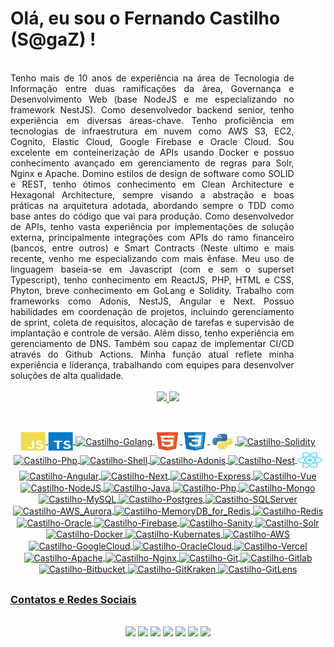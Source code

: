 
<h1>Olá, eu sou o Fernando Castilho (S@gaZ) !</h1>

<br>

<div align="left">
  <div style="text-align: justify; display: inline-block; max-width: 90%">
    Tenho mais de 10 anos de experiência na área de Tecnologia de Informação entre duas ramificações da área, Governança e Desenvolvimento Web (base NodeJS e me especializando no framework NestJS). Como desenvolvedor backend senior, tenho experiência em diversas áreas-chave. 
    Tenho proficiência em tecnologias de infraestrutura em nuvem como AWS S3, EC2, Cognito, Elastic Cloud, Google Firebase e Oracle Cloud. Sou excelente em conteinerização de APIs usando Docker e possuo conhecimento avançado em gerenciamento de regras para Solr, Nginx e Apache. Domino estilos de design de software como SOLID e REST, tenho ótimos conhecimento em Clean Architecture e Hexagonal Architecture, sempre visando a abstração e boas práticas na arquitetura adotada, abordando sempre o TDD como base antes do código que vai para produção. Como desenvolvedor de APIs, tenho vasta experiência por implementações de solução externa, principalmente integrações com APIs do ramo financeiro (bancos, entre outros) e Smart Contracts (Neste ultimo e mais recente, venho me especializando com mais ênfase. Meu uso de linguagem baseia-se em Javascript (com e sem o superset Typescript), tenho conhecimento em ReactJS, PHP, HTML e CSS, Phyton, breve conhecimento em GoLang e Solidity. Trabalho com frameworks como Adonis, NestJS, Angular e Next. Possuo habilidades em coordenação de projetos, incluindo gerenciamento de sprint, coleta de requisitos, alocação de tarefas e supervisão de implantação e controle de versão. Além disso, tenho experiência em gerenciamento de DNS. Também sou capaz de implementar CI/CD através do Github Actions. Minha função atual reflete minha experiência e liderança, trabalhando com equipes para desenvolver soluções de alta qualidade.
  </div>
</div>
 
<br>

<div align="center">
  <a href="https://github.com/CastilhoF">
  <img height="150em" src="https://github-readme-stats.vercel.app/api?username=CastilhoF&show_icons=true&count_private=true&theme=tokyonight&locale=pt-br&rank_icon=github&include_all_commits=true"/>
  <img height="150em" src="https://github-readme-stats.vercel.app/api/top-langs/?username=CastilhoF&layout=compact&langs_count=7&theme=tokyonight&locale=pt-br"/>
</div>

##

<div align="center" style="display: inline_block"><br>
  <img align="center" alt="Castilho-Js" height="30" width="40" src="https://raw.githubusercontent.com/devicons/devicon/master/icons/javascript/javascript-plain.svg">
  <img align="center" alt="Castilho-Ts" height="30" width="40" src="https://raw.githubusercontent.com/devicons/devicon/master/icons/typescript/typescript-plain.svg">
  <img align="center" alt="Castilho-Golang" height="30" width="40" src="https://cdn.jsdelivr.net/gh/devicons/devicon/icons/go/go-original.svg" />
  <img align="center" alt="Castilho-HTML" height="30" width="40" src="https://raw.githubusercontent.com/devicons/devicon/master/icons/html5/html5-original.svg">
  <img align="center" alt="Castilho-CSS" height="30" width="40" src="https://raw.githubusercontent.com/devicons/devicon/master/icons/css3/css3-original.svg">
  <img align="center" alt="Castilho-Python" height="30" width="40" src="https://raw.githubusercontent.com/devicons/devicon/master/icons/python/python-original.svg">
  <img align="center" alt="Castilho-Solidity" height="30" width="40" src="https://cdn.jsdelivr.net/gh/devicons/devicon/icons/solidity/solidity-original.svg">
  <img align="center" alt="Castilho-Php" height="30" width="40" src="https://cdn.jsdelivr.net/gh/devicons/devicon/icons/php/php-original.svg">
  <img align="center" alt="Castilho-Shell" height="30" width="40" src="https://cdn.jsdelivr.net/gh/devicons/devicon/icons/bash/bash-original.svg">
  <img align="center" alt="Castilho-Adonis" height="30" width="40" src="https://cdn.jsdelivr.net/gh/devicons/devicon/icons/adonisjs/adonisjs-original.svg">
  <img align="center" alt="Castilho-Nest" height="30" width="40" src="https://upload.wikimedia.org/wikipedia/commons/a/a8/NestJS.svg">
  <img align="center" alt="Castilho-React" height="30" width="40" src="https://raw.githubusercontent.com/devicons/devicon/master/icons/react/react-original.svg">
  <img align="center"alt="Castilho-Angular" height="30" width="40" src="https://cdn.jsdelivr.net/gh/devicons/devicon/icons/angularjs/angularjs-original.svg">
  <img align="center"alt="Castilho-Next" height="30" width="40" src="https://cdn.jsdelivr.net/gh/devicons/devicon/icons/nextjs/nextjs-original.svg">
  <img align="center"alt="Castilho-Express" height="30" width="40" src="https://cdn.jsdelivr.net/gh/devicons/devicon/icons/express/express-original.svg">
  <img align="center"alt="Castilho-Vue" height="30" width="40" src="https://cdn.jsdelivr.net/gh/devicons/devicon/icons/vuejs/vuejs-original.svg">
  <img align="center" alt="Castilho-NodeJS" height="40" width="60" src="https://cdn.jsdelivr.net/gh/devicons/devicon/icons/nodejs/nodejs-original.svg">
  <img align="center" alt="Castilho-Java" height="40" width="60" src="https://cdn.jsdelivr.net/gh/devicons/devicon/icons/java/java-original.svg">
  <img align="center" alt="Castilho-Php" height="40" width="60" src="https://cdn.jsdelivr.net/gh/devicons/devicon/icons/php/php-original.svg">
  <img align="center" alt="Castilho-Mongo" height="30" width="40" src="https://cdn.jsdelivr.net/gh/devicons/devicon/icons/mongodb/mongodb-original.svg">
  <img align="center" alt="Castilho-MySQL" height="30" width="40" src="https://cdn.jsdelivr.net/gh/devicons/devicon/icons/mysql/mysql-original.svg">
  <img align="center" alt="Castilho-Postgres" height="30" width="40" src="https://cdn.jsdelivr.net/gh/devicons/devicon/icons/postgresql/postgresql-original.svg">
  <img align="center" alt="Castilho-SQLServer" height="30" width="40" src="https://cdn.jsdelivr.net/gh/devicons/devicon/icons/microsoftsqlserver/microsoftsqlserver-plain.svg">
  <img align="center" alt="Castilho-AWS_Aurora" height="30" width="40" src="https://icon.icepanel.io/AWS/svg/Database/Aurora.svg">
  <img align="center" alt="Castilho-MemoryDB_for_Redis" height="30" width="40" src="https://icon.icepanel.io/AWS/svg/Database/MemoryDB-for-Redis.svg">
  <img align="center" alt="Castilho-Redis" height="30" width="40" src="https://cdn.jsdelivr.net/gh/devicons/devicon/icons/redis/redis-original.svg">
  <img align="center" alt="Castilho-Oracle" height="30" width="40" src="https://cdn.jsdelivr.net/gh/devicons/devicon/icons/oracle/oracle-original.svg">
  <img align="center" alt="Castilho-Firebase" height="30" width="40" src="https://cdn.jsdelivr.net/gh/devicons/devicon/icons/firebase/firebase-plain.svg">
  <img align="center" alt="Castilho-Sanity" height="30" width="40" src="https://cdn.worldvectorlogo.com/logos/sanity.svg">
  <img align="center" alt="Castilho-Solr" height="30" width="40" src="https://cdn.worldvectorlogo.com/logos/solr.svg">
  <img align="center" alt="Castilho-Docker" height="30" width="40" src="https://cdn.worldvectorlogo.com/logos/docker-4.svg">
  <img align="center" alt="Castilho-Kubernates" height="30" width="40" src="https://cdn.jsdelivr.net/gh/devicons/devicon/icons/kubernetes/kubernetes-plain.svg">
  <img align="center" alt="Castilho-AWS" height="30" width="40" src="https://cdn.jsdelivr.net/gh/devicons/devicon/icons/amazonwebservices/amazonwebservices-original.svg">
  <img align="center" alt="Castilho-GoogleCloud" height="30" width="40" src="https://cdn.jsdelivr.net/gh/devicons/devicon/icons/googlecloud/googlecloud-original.svg">
  <img align="center" alt="Castilho-OracleCloud" height="30" width="40" src="https://cdn.jsdelivr.net/gh/devicons/devicon/icons/oracle/oracle-original.svg">
  <img align="center" alt="Castilho-Vercel" height="30" width="40" src="https://cdn.worldvectorlogo.com/logos/vercel.svg">
  <img align="center" alt="Castilho-Apache" height="60" width="70" src="https://cdn.jsdelivr.net/gh/devicons/devicon/icons/apache/apache-original-wordmark.svg">
  <img align="center" alt="Castilho-Nginx" height="60" width="70" src="https://cdn.jsdelivr.net/gh/devicons/devicon/icons/nginx/nginx-original.svg">
  <img align="center" alt="Castilho-Git" height="30" width="40" src="https://cdn.jsdelivr.net/gh/devicons/devicon/icons/git/git-original.svg">
  <img align="center" alt="Castilho-Gitlab" height="30" width="40" src="https://cdn.jsdelivr.net/gh/devicons/devicon/icons/gitlab/gitlab-original.svg">
  <img align="center" alt="Castilho-Bitbucket" height="30" width="40" src="https://cdn.jsdelivr.net/gh/devicons/devicon/icons/bitbucket/bitbucket-original.svg">
  <img align="center" alt="Castilho-GitKraken" height="30" width="40" src="https://cdn.worldvectorlogo.com/logos/gitkraken.svg">
  <img align="center" alt="Castilho-GitLens" height="30" width="40" src="https://cdn.jsdelivr.net/gh/devicons/devicon/icons/github/github-original.svg">
</div>

  ##

<h3>Contatos e Redes Sociais</h3>  
<div align="center"> <br>
  <a href="https://www.youtube.com/channel/UCjDhw2YgGJmj-itu62c7P2A" target="_blank"><img src="https://img.shields.io/badge/YouTube-FF0000?style=for-the-badge&logo=youtube&logoColor=white" target="_blank"></a>
  <a href="https://t.me/Fernando_SagaZ" target="_blank"><img src="https://img.shields.io/badge/Telegram-2CA5E0?style=for-the-badge&logo=telegram&logoColor=white" target="_blank"></a>
  <a href="https://www.instagram.com/fernandaocastilho/" target="_blank"><img src="https://img.shields.io/badge/-Instagram-%23E4405F?style=for-the-badge&logo=instagram&logoColor=white" target="_blank"></a>
 	<a href="https://www.twitch.tv/fernandaocastilho" target="_blank"><img src="https://img.shields.io/badge/Twitch-9146FF?style=for-the-badge&logo=twitch&logoColor=white" target="_blank"></a>
 <a href="https://discord.gg/bJXGFThA" target="_blank"><img src="https://img.shields.io/badge/Discord-7289DA?style=for-the-badge&logo=discord&logoColor=white" target="_blank"></a> 
  <a href = "mailto:castilho.wylde@gmail.com"><img src="https://img.shields.io/badge/Gmail-D14836?style=for-the-badge&logo=gmail&logoColor=white" target="_blank"></a>
  <a href="https://www.linkedin.com/in/fernando-castilho/" target="_blank"><img src="https://img.shields.io/badge/-LinkedIn-%230077B5?style=for-the-badge&logo=linkedin&logoColor=white" target="_blank"></a> 

</div>
